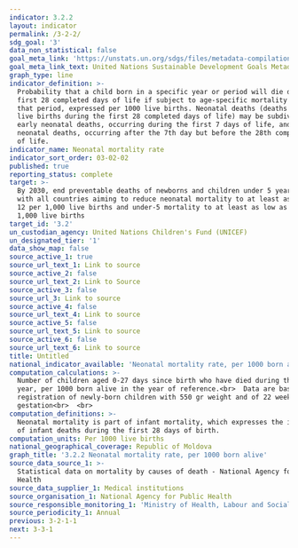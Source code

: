 ```yaml
---
indicator: 3.2.2
layout: indicator
permalink: /3-2-2/
sdg_goal: '3'
data_non_statistical: false
goal_meta_link: 'https://unstats.un.org/sdgs/files/metadata-compilation/Metadata-Goal-3.pdf'
goal_meta_link_text: United Nations Sustainable Development Goals Metadata (PDF 225 KB)
graph_type: line
indicator_definition: >-
  Probability that a child born in a specific year or period will die during the
  first 28 completed days of life if subject to age-specific mortality rates of
  that period, expressed per 1000 live births. Neonatal deaths (deaths among
  live births during the first 28 completed days of life) may be subdivided into
  early neonatal deaths, occurring during the first 7 days of life, and late
  neonatal deaths, occurring after the 7th day but before the 28th completed day
  of life.
indicator_name: Neonatal mortality rate
indicator_sort_order: 03-02-02
published: true
reporting_status: complete
target: >-
  By 2030, end preventable deaths of newborns and children under 5 years of age,
  with all countries aiming to reduce neonatal mortality to at least as low as
  12 per 1,000 live births and under-5 mortality to at least as low as 25 per
  1,000 live births
target_id: '3.2'
un_custodian_agency: United Nations Children's Fund (UNICEF)
un_designated_tier: '1'
data_show_map: false
source_active_1: true
source_url_text_1: Link to source
source_active_2: false
source_url_text_2: Link to Source
source_active_3: false
source_url_3: Link to source
source_active_4: false
source_url_text_4: Link to source
source_active_5: false
source_url_text_5: Link to source
source_active_6: false
source_url_text_6: Link to source
title: Untitled
national_indicator_available: 'Neonatal mortality rate, per 1000 born alive'
computation_calculations: >-
  Number of children aged 0-27 days since birth who have died during the current
  year, per 1000 born alive in the year of reference.<br>  Data are based on
  registration of newly-born children with 550 gr weight and of 22 weeks of
  gestation<br>  <br>
computation_definitions: >-
  Neonatal mortality is part of infant mortality, which expresses the intensity
  of infant deaths during the first 28 days of birth.
computation_units: Per 1000 live births
national_geographical_coverage: Republic of Moldova
graph_title: '3.2.2 Neonatal mortality rate, per 1000 born alive'
source_data_source_1: >-
  Statistical data on mortality by causes of death - National Agency for Public
  Health
source_data_supplier_1: Medical institutions
source_organisation_1: National Agency for Public Health
source_responsible_monitoring_1: 'Ministry of Health, Labour and Social Protection'
source_periodicity_1: Annual
previous: 3-2-1-1
next: 3-3-1
---
```

